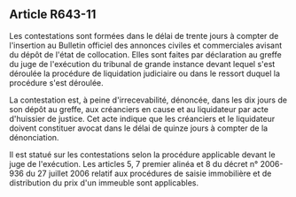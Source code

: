 Article R643-11
----
Les contestations sont formées dans le délai de trente jours à compter de
l'insertion au Bulletin officiel des annonces civiles et commerciales avisant du
dépôt de l'état de collocation. Elles sont faites par déclaration au greffe du
juge de l'exécution du tribunal de grande instance devant lequel s'est déroulée
la procédure de liquidation judiciaire ou dans le ressort duquel la procédure
s'est déroulée.

La contestation est, à peine d'irrecevabilité, dénoncée, dans les dix jours de
son dépôt au greffe, aux créanciers en cause et au liquidateur par acte
d'huissier de justice. Cet acte indique que les créanciers et le liquidateur
doivent constituer avocat dans le délai de quinze jours à compter de la
dénonciation.

Il est statué sur les contestations selon la procédure applicable devant le juge
de l'exécution. Les articles 5, 7 premier alinéa et 8 du décret n° 2006-936 du
27 juillet 2006 relatif aux procédures de saisie immobilière et de distribution
du prix d'un immeuble sont applicables.
